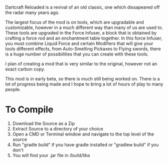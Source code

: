 Dartcraft Reloaded is a revival of an old classic, one which dissapeared off the radar many years ago. 

The largest focus of the mod is on tools, which are upgradable and customizable, however in a much different way than many of us are used to. These tools are upgraded in the Force Infuser, a block that is obtained by crafting a force rod and an enchantment table together. In this force Infuser, you must combine Liquid Force and certain Modifiers that will give your tools different effects, from Auto-Smelting Pickaxes to Flying swords, there is a huge number of possibilities that you can create with these tools.

I plan of creating a mod that is very similar to the original, however not an exact carbon copy.

This mod is in early beta, so there is much still being worked on. There is a lot of progress being made and I hope to bring a lot of hours of play to many people.


# To Compile
1. Download the Source as a Zip
2. Extract Source to a directory of your choice
3. Open a CMD or Terminal window and navigate to the top level of the source
4. Run "gradle build" if you have gradle installed or "gradlew build" if you don't
5. You will find your .jar file in /build/libs
